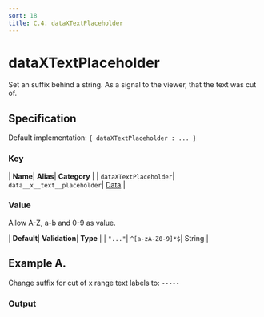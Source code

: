 ```yaml
---
sort: 18
title: C.4. dataXTextPlaceholder
---
```

# dataXTextPlaceholder

Set an suffix behind a string. As a signal to the viewer, that the text was cut of.


## Specification

Default implementation: ```{ dataXTextPlaceholder : ... }```

### Key

| **Name**| **Alias**| **Category** |
| ```dataXTextPlaceholder```| ```data__x__text__placeholder```| [Data](../options/#data) |

### Value

Allow A-Z, a-b and 0-9 as value.

| **Default**| **Validation**| **Type** |
| ```"..."```| ```^[a-zA-Z0-9]*$```| String |



## Example A.

Change suffix for cut of x range text labels to: ```-----```

### Output

  <div id="a">
      <script> 
          d3.statosio( 
    file, 
    "name", 
    [ "mobile" ], 
    { "dataXTextPlaceholder" : "-----", "dataXTextLength" : 10, "view__dom_id" : "a" }
)

      </script>
  </div>

Open output in a [blank window](../sources/dataXTextPlaceholder--example-a.html){:target="_self"}. 
Download examples [as zip](../sources/dataXTextPlaceholder.zip){:target="_blank"}. 

### Parameters

This dataset shows the mobile google pagerank performance score for a certain website.

| | **Value** | **Type** |
|------:|:------|:------|
| **Source** | ["../data/performance.json"](../data/performance.json) | String |
| **X** | ```"name"``` | String |
| **Y** | ```[ "mobile" ]``` | Array |
| **Options** | ```{ "dataXTextPlaceholder" : "-----", "dataXTextLength" : 10 }``` | Object |


### Javascript

* Invoke Function

```javascript
d3.statosio( 
    file, 
    "name", 
    [ "mobile" ], 
    { "dataXTextPlaceholder" : "-----", "dataXTextLength" : 10 }
)
```

* HTML Implementation

```html
<!DOCTYPE html>
<head>
    <title>d3.statosio - dataXTextPlaceholder</title>
    <meta content="text/html;charset=utf-8" http-equiv="Content-Type">
    <meta content="utf-8" http-equiv="encoding">
    <script src="https://cdnjs.cloudflare.com/ajax/libs/d3/6.2.0/d3.js"></script>
    <script src="https://cdnjs.cloudflare.com/ajax/libs/statosio/0.9/statosio.js"></script>
</head>
<body>
    <script>
        d3.json( "../data/performance.json" )
            .then( ( file ) => {
                d3.statosio( 
                    file, 
                    "name", 
                    [ "mobile" ], 
                    { "dataXTextPlaceholder" : "-----", "dataXTextLength" : 10 }
                )
            } )
    </script>
</body>
```
### Ruby

* Gem Install

```ruby
gem install statosio
gem install prawn
gem install prawn-svg
```

* Implementation

```ruby
require "statosio"
require "prawn"
require "prawn-svg"

file = File.read( "../data/performance.json" )
dataset = JSON.parse( file )

statosio = Statosio::Generate.new
chart = statosio.svg(
    dataset: dataset,
    x: "name", 
    y: [ "mobile" ],
    options: {"dataXTextPlaceholder"=>"-----", "dataXTextLength"=>10}
    
)

Prawn::Document.generate( "statosio.pdf" ) do | pdf |
  pdf.svg( chart, width: 500 )
end
```
## Example B.

Change suffix for cut of x range text labels to: ``````

### Output

  <div id="b">
      <script> 
          d3.statosio( 
    file, 
    "name", 
    [ "mobile" ], 
    { "dataXTextPlaceholder" : "", "dataXTextLength" : 10, "view__dom_id" : "b" }
)

      </script>
  </div>

Open output in a [blank window](../sources/dataXTextPlaceholder--example-b.html){:target="_self"}. 
Download examples [as zip](../sources/dataXTextPlaceholder.zip){:target="_blank"}. 

### Parameters

This dataset shows the mobile google pagerank performance score for a certain website.

| | **Value** | **Type** |
|------:|:------|:------|
| **Source** | ["../data/performance.json"](../data/performance.json) | String |
| **X** | ```"name"``` | String |
| **Y** | ```[ "mobile" ]``` | Array |
| **Options** | ```{ "dataXTextPlaceholder" : "", "dataXTextLength" : 10 }``` | Object |


### Javascript

* Invoke Function

```javascript
d3.statosio( 
    file, 
    "name", 
    [ "mobile" ], 
    { "dataXTextPlaceholder" : "", "dataXTextLength" : 10 }
)
```

* HTML Implementation

```html
<!DOCTYPE html>
<head>
    <title>d3.statosio - dataXTextPlaceholder</title>
    <meta content="text/html;charset=utf-8" http-equiv="Content-Type">
    <meta content="utf-8" http-equiv="encoding">
    <script src="https://cdnjs.cloudflare.com/ajax/libs/d3/6.2.0/d3.js"></script>
    <script src="https://cdnjs.cloudflare.com/ajax/libs/statosio/0.9/statosio.js"></script>
</head>
<body>
    <script>
        d3.json( "../data/performance.json" )
            .then( ( file ) => {
                d3.statosio( 
                    file, 
                    "name", 
                    [ "mobile" ], 
                    { "dataXTextPlaceholder" : "", "dataXTextLength" : 10 }
                )
            } )
    </script>
</body>
```
### Ruby

* Gem Install

```ruby
gem install statosio
gem install prawn
gem install prawn-svg
```

* Implementation

```ruby
require "statosio"
require "prawn"
require "prawn-svg"

file = File.read( "../data/performance.json" )
dataset = JSON.parse( file )

statosio = Statosio::Generate.new
chart = statosio.svg(
    dataset: dataset,
    x: "name", 
    y: [ "mobile" ],
    options: {"dataXTextPlaceholder"=>"", "dataXTextLength"=>10}
    
)

Prawn::Document.generate( "statosio.pdf" ) do | pdf |
  pdf.svg( chart, width: 500 )
end
```
